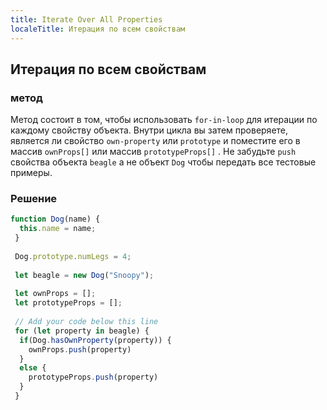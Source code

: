 ```yaml
---
title: Iterate Over All Properties
localeTitle: Итерация по всем свойствам
---
```

## Итерация по всем свойствам

### метод

Метод состоит в том, чтобы использовать `for-in-loop` для итерации по каждому свойству объекта. Внутри цикла вы затем проверяете, является ли свойство `own-property` или `prototype` и поместите его в массив `ownProps[]` или массив `prototypeProps[]` . Не забудьте `push` свойства объекта `beagle` а не объект `Dog` чтобы передать все тестовые примеры.

### Решение

```javascript
function Dog(name) { 
  this.name = name; 
 } 
 
 Dog.prototype.numLegs = 4; 
 
 let beagle = new Dog("Snoopy"); 
 
 let ownProps = []; 
 let prototypeProps = []; 
 
 // Add your code below this line 
 for (let property in beagle) { 
  if(Dog.hasOwnProperty(property)) { 
    ownProps.push(property) 
  } 
  else { 
    prototypeProps.push(property) 
  } 
 } 

```